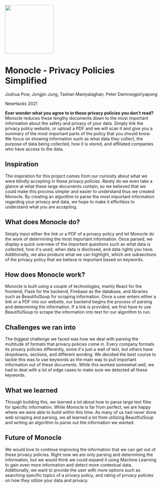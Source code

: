 <img src="https://user-images.githubusercontent.com/28721284/140635551-2f0b929d-2ee5-4850-b648-e85eb5e40a27.png" width="160" height="160" />

# Monocle - Privacy Policies Simplified
Joshua Pow, Jongjin Jung, Tashan Maniyalaghan, Peter Damrongpiriyapong

NewHacks 2021

**Ever wonder what you agree to in those privacy policies you don't read?**  
Monocle reduces these lengthy documents down to the most important information about the safety and privacy of your data. Simply link the privacy policy website, or upload a PDF and we will scan it and give you a summary of the most important parts of the policy that you should know. We focus on showing information such as what data they collect, the purpose of data being collected, how it is stored, and affiliated companies who have access to the data.

## Inspiration
The inspiration for this project comes from our curiosity about what we were blindly accepting in these privacy policies. Rarely do we even take a glance at what these large documents contain, so we believed that we could make this process simpler and easier to understand thus we created Monocle. By creating an algorithm to parse the most important information regarding your privacy and data, we hope to make it effortless to understand what you are accepting.

## What does Monocle do?
Simply input either the link or a PDF of a privacy policy and let Monocle do the work of determining the most important information. Once parsed, we display a quick overview of the important questions such as what data is collected, how it's used, when data is disclosed, and data rights you have. Additionally, we also produce what we can highlight, which are subsections of the privacy policy that we believe is important based on keywords.

## How does Monocle work?
Monocle is built using a couple of technologies, mainly React for the frontend, Flask for the backend, Firebase as the database, and libraries such as BeautifulSoup for scraping information. Once a user enters either a link or a PDF into our website, our backend begins the process of parsing and determining the information. If a link is provided, we first have to use BeautifulSoup to scrape the information into text for our algorithm to run. 

## Challenges we ran into
The biggest challenge we faced was how we deal with parsing the multitude of formats that privacy policies come in. Every company formats its privacy policies differently, some it's just a wall of text, but others have dropdowns, sections, and different wording. We decided the best course to tackle this was to use keywords as the main way to pull important information out of these documents. While this worked somewhat well, we had to deal with a lot of edge cases to make sure we detected all these keywords.

## What we learned
Through building this, we learned a lot about how to parse large text files for specific information. While Monocle is far from perfect, we are happy where we were able to build within this time. As many of us had never done web scraping and parsing, we all learned a lot from utilizing BeautifulSoup and writing an algorithm to parse out the information we wanted.

## Future of Monocle
We would love to continue improving the information that we can get out of these privacy policies. Right now we are only parsing and determining the information, but we would think we could expand it using Machine Learning to gain even more information and detect more contextual data. Additionally, we want to provide the user with more options such as searching specific topics of a privacy policy, and rating of privacy policies on how they utilize your data and privacy.
